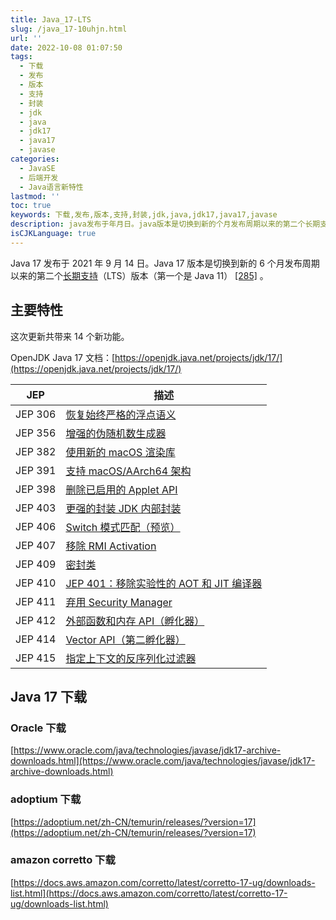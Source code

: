 ```yaml
---
title: Java_17-LTS
slug: /java_17-10uhjn.html
url: ''
date: 2022-10-08 01:07:50
tags:
  - 下载
  - 发布
  - 版本
  - 支持
  - 封装
  - jdk
  - java
  - jdk17
  - java17
  - javase
categories:
  - JavaSE
  - 后端开发
  - Java语言新特性
lastmod: ''
toc: true
keywords: 下载,发布,版本,支持,封装,jdk,java,jdk17,java17,javase
description: java发布于年月日。java版本是切换到新的个月发布周期以来的第二个长期支持（lts）版本（第一个是java）[]。主要特性这次更新共带来个新功能。openjdkjava文档_https_openjdkjavanetprojectsjdkjep描述jep恢复始终严格的浮点语义jep增强的伪随机数生成器jep使用新的macos渲染库jep支持macosaarch架构jep删除已启用的appletapijep更强的封装jdk内部封装jepswitch模式匹配（预览）jep移除rmiactivationjep
isCJKLanguage: true
---
```

Java 17 发布于 2021 年 9 月 14 日。Java 17 版本是切换到新的 6 个月发布周期以来的第二个[长期支持](https://zh.wikipedia.org/wiki/%E9%95%BF%E6%9C%9F%E6%94%AF%E6%8C%81 "长期支持")（LTS）版本（第一个是 Java 11） [[285]](https://zh.wikipedia.org/zh-cn/Java%E7%89%88%E6%9C%AC%E6%AD%B7%E5%8F%B2#cite_note-285) 。

## 主要特性

这次更新共带来 14 个新功能。

OpenJDK Java 17 文档：[https://openjdk.java.net/projects/jdk/17/](https://openjdk.java.net/projects/jdk/17/)

|JEP|描述|
| ---------| ------|
|JEP 306|[恢复始终严格的浮点语义](https://openjdk.java.net/jeps/306)|
|JEP 356|[增强的伪随机数生成器](https://openjdk.java.net/jeps/356)|
|JEP 382|[使用新的 macOS 渲染库](https://openjdk.java.net/jeps/382)|
|JEP 391|[支持 macOS/AArch64 架构](https://openjdk.java.net/jeps/391)|
|JEP 398|[删除已启用的 Applet API](https://openjdk.java.net/jeps/398)|
|JEP 403|[更强的封装 JDK 内部封装](https://openjdk.java.net/jeps/403)|
|JEP 406|[Switch 模式匹配（预览）](https://openjdk.java.net/jeps/406)|
|JEP 407|[移除 RMI Activation](https://openjdk.java.net/jeps/407)|
|JEP 409|[密封类](https://openjdk.java.net/jeps/409)|
|JEP 410|[JEP 401：移除实验性的 AOT 和 JIT 编译器](https://openjdk.java.net/jeps/410)|
|JEP 411|[弃用 Security Manager](https://openjdk.java.net/jeps/411)|
|JEP 412|[外部函数和内存 API（孵化器）](https://openjdk.java.net/jeps/412)|
|JEP 414|[Vector API（第二孵化器）](https://openjdk.java.net/jeps/414)|
|JEP 415|[指定上下文的反序列化过滤器](https://openjdk.java.net/jeps/415)|

## Java 17 下载

### Oracle 下载

[https://www.oracle.com/java/technologies/javase/jdk17-archive-downloads.html](https://www.oracle.com/java/technologies/javase/jdk17-archive-downloads.html)

### adoptium 下载

[https://adoptium.net/zh-CN/temurin/releases/?version=17](https://adoptium.net/zh-CN/temurin/releases/?version=17)

### amazon corretto 下载

[https://docs.aws.amazon.com/corretto/latest/corretto-17-ug/downloads-list.html](https://docs.aws.amazon.com/corretto/latest/corretto-17-ug/downloads-list.html)

‍